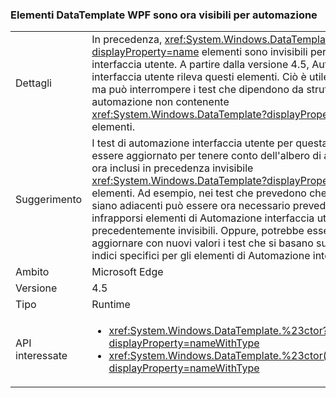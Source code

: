 ### <a name="wpf-datatemplate-elements-are-now-visible-to-uia"></a>Elementi DataTemplate WPF sono ora visibili per automazione

|   |   |
|---|---|
|Dettagli|In precedenza, <xref:System.Windows.DataTemplate?displayProperty=name> elementi sono invisibili per automazione interfaccia utente. A partire dalla versione 4.5, Automazione interfaccia utente rileva questi elementi. Ciò è utile in molti casi, ma può interrompere i test che dipendono da strutture ad albero di automazione non contenente <xref:System.Windows.DataTemplate?displayProperty=name> elementi.|
|Suggerimento|I test di automazione interfaccia utente per questa app potrebbe essere aggiornato per tenere conto dell'albero di automazione, ora inclusi in precedenza invisibile <xref:System.Windows.DataTemplate?displayProperty=name> elementi. Ad esempio, nei test che prevedono che alcuni elementi siano adiacenti può essere ora necessario prevedere che possono infrapporsi elementi di Automazione interfaccia utente precedentemente invisibili. Oppure, potrebbe essere necessario aggiornare con nuovi valori i test che si basano su conteggi o indici specifici per gli elementi di Automazione interfaccia utente.|
|Ambito|Microsoft Edge|
|Versione|4.5|
|Tipo|Runtime|
|API interessate|<ul><li><xref:System.Windows.DataTemplate.%23ctor?displayProperty=nameWithType></li><li><xref:System.Windows.DataTemplate.%23ctor(System.Object)?displayProperty=nameWithType></li></ul>|

